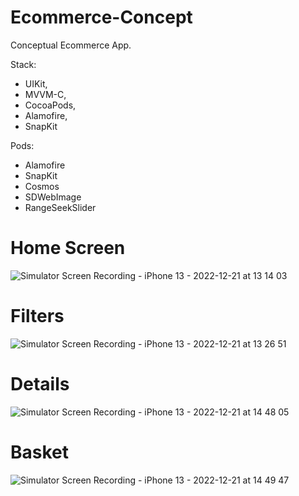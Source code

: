 # Ecommerce-Concept
Conceptual Ecommerce App.  

Stack:
- UIKit,
- MVVM-C,
- CocoaPods,
- Alamofire,
- SnapKit

Pods: 
- Alamofire
- SnapKit
- Cosmos
- SDWebImage
- RangeSeekSlider

# Home Screen

![Simulator Screen Recording - iPhone 13 - 2022-12-21 at 13 14 03](https://user-images.githubusercontent.com/103361928/208843461-58a15f2e-1df6-4d4c-a4da-df67fe5b1f22.gif)

# Filters

![Simulator Screen Recording - iPhone 13 - 2022-12-21 at 13 26 51](https://user-images.githubusercontent.com/103361928/208845641-16d2c92f-2bc6-427e-94ca-da7c016dbcb0.gif)

# Details

![Simulator Screen Recording - iPhone 13 - 2022-12-21 at 14 48 05](https://user-images.githubusercontent.com/103361928/208860773-542e0078-53d8-4cc6-af2f-e015c45e0446.gif)

# Basket

![Simulator Screen Recording - iPhone 13 - 2022-12-21 at 14 49 47](https://user-images.githubusercontent.com/103361928/208861061-04dfc3b4-7afa-43ce-b156-ffcd9c6ed6b6.gif)
